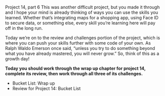 Project 14, part 6
This was another difficult project, but you made it through and I hope your mind is already thinking of ways you can use the skills you learned. Whether that’s integrating maps for a shopping app, using Face ID to secure data, or something else, every skill you’re learning here will pay off in the long run.

Today we’re on to the review and challenges portion of the project, which is where you can push your skills further with some code of your own. As Ralph Waldo Emerson once said, “unless you try to do something beyond what you have already mastered, you will never grow.” So, think of this as a growth day!

**Today you should work through the wrap up chapter for project 14, complete its review, then work through all three of its challenges.**

- Bucket List: Wrap up
- Review for Project 14: Bucket List